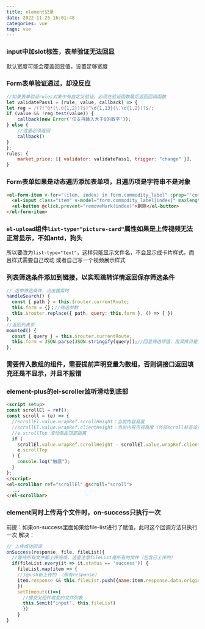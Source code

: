 ```yaml
---
title: element记录
date: 2022-11-25 16:01:48
categories: vue
tags: vue
---
```


### input中加slot标签，表单验证无法回显
默认宽度可能会覆盖回显值，设置足够宽度

### Form表单验证通过，却没反应
```js
//如果表单验证rules对象中有自定义验证，必须在验证函数最后返回回调函数
let validatePass1 = (rule, value, callback) => {
let reg = /(?!^0*(\.0{1,2})?$)^\d{1,13}(\.\d{1,2})?$/;
if (value && !reg.test(value)) {
    callback(new Error('仅支持输入大于0的数字'));
} else {
    //这里必须返回
    callback()
}
};
rules: {
    market_price: [{ validator: validatePass1, trigger: "change" }],
}
```

### Form表单如果是动态遍历添加表单项，且遍历项是字符串不是对象
```html
<el-form-item v-for="(item, index) in form.commodity_label" :prop="'commodity_label.' + index" :key="index">
  <el-input class="item" v-model="form.commodity_label[index]" maxlength="6" placeholder="请输入"></el-input>
  <el-button @click.prevent="removeMark(index)">删除</el-button>
</el-form-item>
```


### `el-upload`组件`list-type="picture-card"`属性如果是上传视频无法正常显示，不如antd，狗头
所以要改为`list-type="text"`，这样只能显示文件名，不会显示成卡片样式，而且样式需要自己改动
或者自己写一个视频展示样式

### 列表筛选条件添加到链接，以实现跳转详情返回保存筛选条件
```js
// 选中筛选条件，点击搜索时
handleSearch() {
  const { path } = this.$router.currentRoute;
  this.form = {}；//筛选参数
  this.$router.replace({ path, query: this.form }, () => { })
},
//返回列表页
mounted() {
  const { query } = this.$router.currentRoute;
  this.form = JSON.parse(JSON.stringify(query));//回显筛选项值，用深拷贝是为了form和query彻底隔离开，否则会影响form赋值
},
```

### 需要传入数组的组件，需要提前声明变量为数组，否则调接口返回填充还是不显示，并且不报错

### element-plus的el-scroller监听滑动到底部
```html
<script setup>
const scrollEl = ref();
const scroll = (e) => {
  //scrollEl.value.wrapRef.scrollHeight：当前内容高度
  //scrollEl.value.wrapRef.clientHeight：当前内容可视高度（外部scroll标签设置的高度）
  //e.scrollTop 滚动条距顶部距离
  if (
    scrollEl.value.wrapRef.scrollHeight - scrollEl.value.wrapRef.clientHeight ==
    e.scrollTop
  ) {
    console.log("触底");
  }
};
</script>
<el-scrollbar ref="scrollEl" @scroll="scroll">
  ...
</el-scrollbar>
```

### element同时上传两个文件时，on-success只执行一次
前提：如果on-success里面如果给file-list进行了赋值，此时这个回调方法只执行一次
解决：
```js
// 上传成功回调
onSuccess(response, file, fileList){
  //等待所有文件都上传完成，这里注意fileList是所有的文件（包含已上传的）
  if(fileList.every(it => it.status == 'success')) { 
    fileList.map(item => {
    //只push新上传的 （带有response）
    item.response && this.fileList.push({name:item.response.data.originalName,url:item.response.data.link});
    })
    setTimeout(()=>{
      //提交父组件改变的文件列表
      this.$emit("input", this.fileList)
      })
    }
}
```
